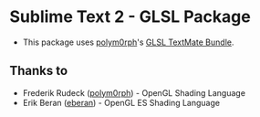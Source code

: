 # Sublime Text 2 - GLSL Package #

- This package uses [polym0rph](https://github.com/polym0rph)'s [GLSL TextMate Bundle](https://github.com/polym0rph/GLSL.tmbundle).

## Thanks to ##

- Frederik Rudeck ([polym0rph](https://github.com/polym0rph)) - OpenGL Shading Language
- Erik Beran ([eberan](https://github.com/eberan)) - OpenGL ES Shading Language